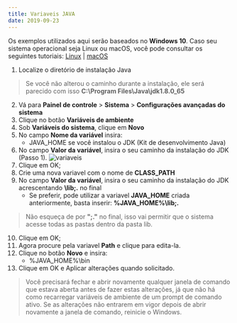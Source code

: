 ```yaml
---
title: Variaveis JAVA
date: 2019-09-23
---
```


Os exemplos utilizados aqui serão baseados no **Windows 10**.   Caso seu sistema operacional seja Linux ou macOS, você pode consultar os seguintes tutoriais: [Linux](https://docs.rocketseat.dev/ambiente-react-native/android/linux#configurando-sdk-do-android-no-linux) | [macOS](https://docs.rocketseat.dev/ambiente-react-native/android/macos#configurando-sdk-do-android-no-macos)

1. Localize o diretório de instalação Java
>Se você não alterou o caminho durante a instalação, ele será parecido com isso **__C:\Program Files\Java\jdk1.8.0_65__**
2. Vá para **Painel de controle** > **Sistema** > **Configurações avançadas do sistema**
3. Clique no botão **Variáveis de ambiente**
4. Sob **Variáveis do sistema**, clique em **Novo**
5. No campo **Nome da variável** insira:
   * JAVA_HOME se você instalou o JDK (Kit de desenvolvimento Java)
6. No campo **Valor da variável**, insira o seu caminho da instalação do JDK (Passo 1). 
![variaveis](https://confluence.atlassian.com/confbr1/files/933709538/933709842/1/1489011355129/JAVA_HOME.png)
7. Clique em OK;
8. Crie uma nova variavel com o nome de **CLASS_PATH**
9. No campo **Valor da variável**, insira o seu caminho da instalação do JDK acrescentando **\lib;.** no final
   * Se preferir, pode utilizar a variavel **JAVA_HOME** criada anteriormente, basta inserir: **__%JAVA_HOME%\lib;.__** 
> Não esqueça de por **";."** no final, isso vai permitir que o sistema acesse todas as pastas dentro da pasta lib.
10. Clique em OK;
11. Agora procure pela variavel **Path** e clique para edita-la.
12. Clique no botão **Novo** e insira:
    * %JAVA_HOME%\bin
8. Clique em OK e Aplicar alterações quando solicitado.

>Você precisará fechar e abrir novamente qualquer janela de comando que estava aberta antes de fazer estas alterações, já que não há como recarregar variáveis de ambiente de um prompt de comando ativo. Se as alterações não entrarem em vigor depois de abrir novamente a janela de comando, reinicie o Windows.